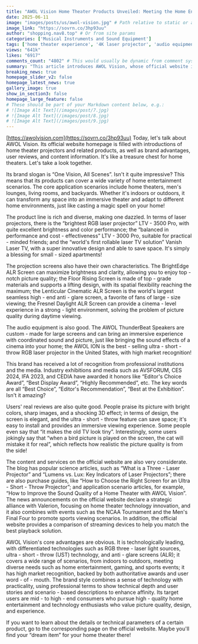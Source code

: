 ```yaml
---
title: "AWOL Vision Home Theater Products Unveiled: Meeting the Home Entertainment Needs of Middle and High-End Consumers"
date: 2025-06-11
image: "images/posts/us/awol-vision.jpg" # Path relative to static or assets
image_link: "https://sovrn.co/3hp93uu"
author: "shopping.nav8.top" # Or from site params
categories: ['Musical Instruments and Sound Equipment']
tags: ['home theater experience', '4K laser projector', 'audio equipment', 'high-end screen']
views: "641k"
likes: "6917"
comments_count: "4802" # This would usually be dynamic from comment system
summary: "This article introduces AWOL Vision, whose official website is like a treasure chest of home theaters. The brand slogan is bold, and its products cover diverse scenarios. The product line is rich, with highlights in projectors, screens, and audio equipment. It has received professional recognition and good user reviews, and the official website provides considerate services. Its core advantages are leading technology, wide application scenarios, and high recognition. The target users are mid - to high - end technology enthusiasts. "
breaking_news: true   
homepage_slider_v2: false  
homepage_latest_news: true  
gallery_image: true  
show_in_section3: false
homepage_large_feature: false
# These should be part of your Markdown content below, e.g.:
# ![Image Alt Text](/images/post/7.jpg)
# ![Image Alt Text](/images/post/8.jpg)
# ![Image Alt Text](/images/post/9.jpg)
---
```

[https://awolvision.com](https://sovrn.co/3hp93uu)
Today, let's talk about AWOL Vision. Its official website homepage is filled with introductions of home theater projectors and related products, as well as brand advantages, user reviews, and content information. It's like a treasure chest for home theaters. Let's take a look together.

Its brand slogan is “One Vision, All Scenes”. Isn't it quite impressive? This means that its products can cover a wide variety of home entertainment scenarios. The core application scenarios include home theaters, men's lounges, living rooms, and backyards. Whether it's indoors or outdoors, it can transform any space into an immersive theater and adapt to different home environments, just like casting a magic spell on your home!

The product line is rich and diverse, making one dazzled. In terms of laser projectors, there is the “brightest RGB laser projector” LTV - 3500 Pro, with quite excellent brightness and color performance; the “balanced in performance and cost - effectiveness” LTV - 3000 Pro, suitable for practical - minded friends; and the “world's first rollable laser TV solution” Vanish Laser TV, with a super innovative design and able to save space. It's simply a blessing for small - sized apartments!

The projection screens also have their own characteristics. The BrightEdge ALR Screen can maximize brightness and clarity, allowing you to enjoy top - notch picture quality; the Floor Rising Screen is made of top - grade materials and supports a lifting design, with its spatial flexibility reaching the maximum; the Lenticular Cinematic ALR Screen is the world's largest seamless high - end anti - glare screen, a favorite of fans of large - size viewing; the Fresnel Daylight ALR Screen can provide a cinema - level experience in a strong - light environment, solving the problem of picture quality during daytime viewing.

The audio equipment is also good. The AWOL ThunderBeat Speakers are custom - made for large screens and can bring an immersive experience with coordinated sound and picture, just like bringing the sound effects of a cinema into your home; the AWOL ION is the best - selling ultra - short - throw RGB laser projector in the United States, with high market recognition!

This brand has received a lot of recognition from professional institutions and the media. Industry exhibitions and media such as AVSFORUM, CES 2024, IFA 2023, and CEDIA have awarded it honors like “Editor's Choice Award”, “Best Display Award”, “Highly Recommended”, etc. The key words are all “Best Choice”, “Editor's Recommendation”, “Best at the Exhibition”. Isn't it amazing?

Users' real reviews are also quite good. People praise its picture with bright colors, sharp images, and a shocking 3D effect; in terms of design, the screen is elegant, and the ultra - short - throw feature can save space; it's easy to install and provides an immersive viewing experience. Some people even say that “it makes the old TV look tiny”. Interestingly, some users jokingly say that “when a bird picture is played on the screen, the cat will mistake it for real”, which reflects how realistic the picture quality is from the side!

The content and services on the official website are also very considerate. The blog has popular science articles, such as “What is a Three - Laser Projector” and “Lumens vs. Lux: Key Indicators of Laser Projectors”; there are also purchase guides, like “How to Choose the Right Screen for an Ultra - Short - Throw Projector”; and application scenario articles, for example, “How to Improve the Sound Quality of a Home Theater with AWOL Vision”. The news announcements on the official website declare a strategic alliance with Valerion, focusing on home theater technology innovation, and it also combines with events such as the NCAA Tournament and the Men's Final Four to promote sports viewing scenarios. In addition, the official website provides a comparison of streaming devices to help you match the best playback solution.

AWOL Vision's core advantages are obvious. It is technologically leading, with differentiated technologies such as RGB three - laser light sources, ultra - short - throw (UST) technology, and anti - glare screens (ALR); it covers a wide range of scenarios, from indoors to outdoors, meeting diverse needs such as home entertainment, gaming, and sports events; it has high market recognition, backed by both authoritative awards and user word - of - mouth. The brand style combines a sense of technology with practicality, using professional terms to show technical depth and user stories and scenario - based descriptions to enhance affinity. Its target users are mid - to high - end consumers who pursue high - quality home entertainment and technology enthusiasts who value picture quality, design, and experience.

If you want to learn about the details or technical parameters of a certain product, go to the corresponding page on the official website. Maybe you'll find your “dream item” for your home theater there!
